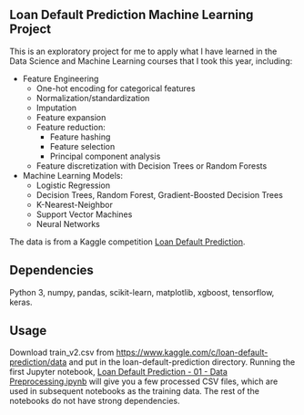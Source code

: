 ## Loan Default Prediction Machine Learning Project

This is an exploratory project for me to apply what I have learned in the Data Science and Machine Learning courses that I took this year, including:
+ Feature Engineering
  + One-hot encoding for categorical features
  + Normalization/standardization
  + Imputation
  + Feature expansion
  + Feature reduction:
    + Feature hashing
    + Feature selection
    + Principal component analysis
  + Feature discretization with Decision Trees or Random Forests
+ Machine Learning Models:
  + Logistic Regression
  + Decision Trees, Random Forest, Gradient-Boosted Decision Trees
  + K-Nearest-Neighbor
  + Support Vector Machines
  + Neural Networks

The data is from a Kaggle competition [Loan Default Prediction](https://www.kaggle.com/c/loan-default-prediction).

## Dependencies
Python 3, numpy, pandas, scikit-learn, matplotlib, xgboost, tensorflow, keras.

## Usage
Download train_v2.csv from https://www.kaggle.com/c/loan-default-prediction/data and put in the loan-default-prediction directory. Running the first Jupyter notebook, [Loan Default Prediction - 01 - Data Preprocessing.ipynb](https://github.com/steggie3/loan-default-prediction/blob/master/Loan%20Default%20Prediction%20-%2001%20-%20Data%20Preprocessing.ipynb) will give you a few processed CSV files, which are used in subsequent notebooks as the training data. The rest of the notebooks do not have strong dependencies.

